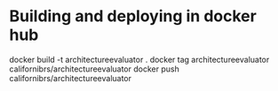 # Building and deploying in docker hub
docker build -t architectureevaluator .
docker tag architectureevaluator californibrs/architectureevaluator
docker push californibrs/architectureevaluator


